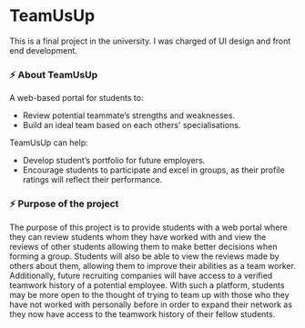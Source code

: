 # TeamUsUp

This is a final project in the university. I was charged of UI design and front end development. 

### ⚡ About TeamUsUp
A web-based portal for students to:
- Review potential teammate’s strengths and weaknesses.
- Build an ideal team based on each others' specialisations.

TeamUsUp can help:
- Develop student’s portfolio for future employers.
- Encourage students to participate and excel in groups, as their profile ratings will reflect their performance.

### ⚡ Purpose of the project
The purpose of this project is to provide students with a web portal where they can review students whom they have worked with and view the reviews of other students allowing them to make better decisions when forming a group. Students will also be able to view the reviews made by others about them, allowing them to improve their abilities as a team worker. Additionally, future recruiting companies will have access to a verified teamwork history of a potential employee. With such a platform, students may be more open to the thought of trying to team up with those who they have not worked with personally before in order to expand their network as they now have access to the teamwork history of their fellow students.
